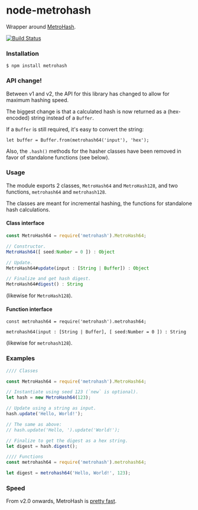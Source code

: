 # node-metrohash

Wrapper around [MetroHash](https://github.com/jandrewrogers/MetroHash).
 
[![Build Status](https://travis-ci.org/robertklep/node-metrohash.svg)](https://travis-ci.org/robertklep/node-metrohash)

### Installation

```
$ npm install metrohash
```

### API change!

Between v1 and v2, the API for this library has changed to allow for maximum hashing speed.

The biggest change is that a calculated hash is now returned as a (hex-encoded) string instead of a `Buffer`.

If a `Buffer` is still required, it's easy to convert the string:

```
let buffer = Buffer.from(metrohash64('input'), 'hex');
```

Also, the `.hash()` methods for the hasher classes have been removed in favor of standalone functions (see below).

### Usage

The module exports 2 classes, `MetroHash64` and `MetroHash128`, and two functions, `metrohash64` and `metrohash128`.

The classes are meant for incremental hashing, the functions for standalone hash calculations.

#### Class interface

``` javascript
const MetroHash64 = require('metrohash').MetroHash64;

// Constructor.
MetroHash64([ seed:Number = 0 ]) : Object

// Update.
MetroHash64#update(input : [String | Buffer]) : Object

// Finalize and get hash digest.
MetroHash64#digest() : String
```

(likewise for `MetroHash128`).

#### Function interface

```
const metrohash64 = require('metrohash').metrohash64;

metrohash64(input : [String | Buffer], [ seed:Number = 0 ]) : String
```

(likewise for `metrohash128`).

### Examples

``` javascript
//// Classes

const MetroHash64 = require('metrohash').MetroHash64;

// Instantiate using seed 123 (`new` is optional).
let hash = new MetroHash64(123);

// Update using a string as input.
hash.update('Hello, World!');

// The same as above:
// hash.update('Hello, ').update('World!');

// Finalize to get the digest as a hex string.
let digest = hash.digest();

//// Functions
const metrohash64 = require('metrohash').metrohash64;

let digest = metrohash64('Hello, World!', 123);
```

### Speed

From v2.0 onwards, MetroHash is [pretty fast](https://medium.com/@drainingsun/in-search-of-a-good-node-js-hashing-algorithm-8052b6923a3b).
